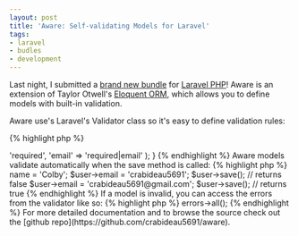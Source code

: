 ```yaml
---
layout: post
title: 'Aware: Self-validating Models for Laravel'
tags:
- laravel
- budles
- development
---
```

Last night, I submitted a [brand new
bundle](http://bundles.laravel.com/bundle/aware) for [Laravel
PHP](http://laravel.com)! Aware is an extension of Taylor Otwell's [Eloquent
ORM](http://bundles.laravel.com/bundle/eloquent), which allows you to define
models with built-in validation.

Aware use's Laravel's Validator class so it's easy to define validation rules:

{% highlight php %}
<?php

class User extends Aware {

  /**
   * Aware validation rules
   */
  public static $rules = array(
    'name' => 'required',
    'email' => 'required|email'
  );

}
{% endhighlight %}

Aware models validate automatically when the save method is called:

{% highlight php %}
<?php

$user = new User();
$user->name = 'Colby';
$user->email = 'crabideau5691';
$user->save(); // returns false

$user->email = 'crabideau5691@gmail.com';
$user->save(); // returns true
{% endhighlight %}

If a model is invalid, you can access the errors from the validator like so:

{% highlight php %}
<?php

$user->errors->all();
{% endhighlight %}

For more detailed documentation and to browse the source check out the [github
repo](https://github.com/crabideau5691/aware).

